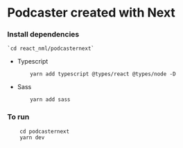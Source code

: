 # Podcaster created with Next

### Install dependencies
    `cd react_nml/podcasternext`

- Typescript
    ```
        yarn add typescript @types/react @types/node -D
    ```
- Sass
    ```
        yarn add sass
    ```

### To run
```
    cd podcasternext
    yarn dev
```